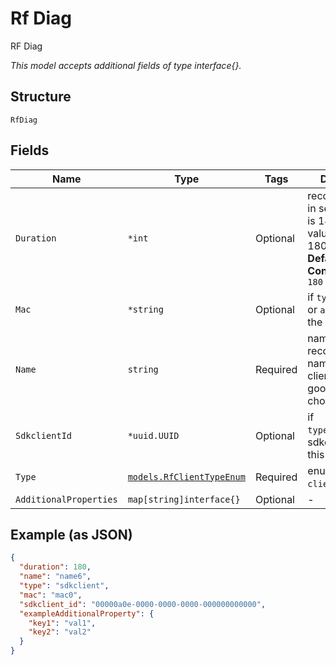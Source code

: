 
# Rf Diag

RF Diag

*This model accepts additional fields of type interface{}.*

## Structure

`RfDiag`

## Fields

| Name | Type | Tags | Description |
|  --- | --- | --- | --- |
| `Duration` | `*int` | Optional | recording length in seconds, max is 180. Default value is also 180.<br>**Default**: `180`<br>**Constraints**: `<= 180` |
| `Mac` | `*string` | Optional | if `type`==`client` or `asset`, mac of the device |
| `Name` | `string` | Required | name of the recording, the name of the sdk client would be a good default choice |
| `SdkclientId` | `*uuid.UUID` | Optional | if `type`==`sdkclient`, sdkclient_id of this recording |
| `Type` | [`models.RfClientTypeEnum`](../../doc/models/rf-client-type-enum.md) | Required | enum: `asset`, `client`, `sdkclient` |
| `AdditionalProperties` | `map[string]interface{}` | Optional | - |

## Example (as JSON)

```json
{
  "duration": 180,
  "name": "name6",
  "type": "sdkclient",
  "mac": "mac0",
  "sdkclient_id": "00000a0e-0000-0000-0000-000000000000",
  "exampleAdditionalProperty": {
    "key1": "val1",
    "key2": "val2"
  }
}
```

